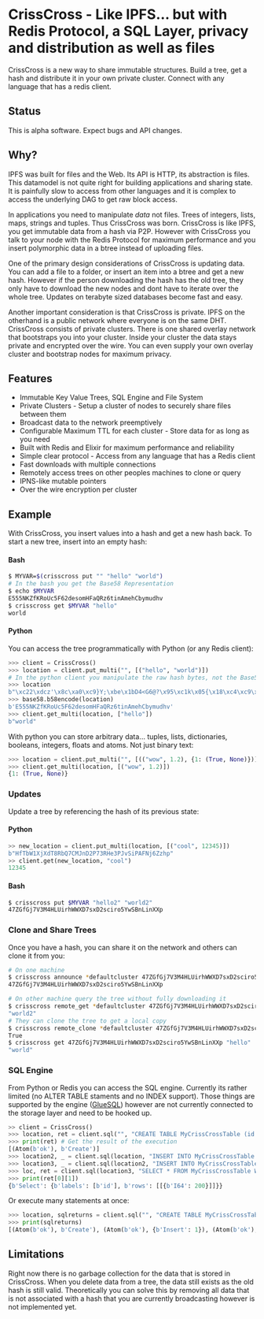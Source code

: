 # CrissCross - Like IPFS... but with Redis Protocol, a SQL Layer, privacy and distribution as well as files

CrissCross is a new way to share immutable structures. Build a tree, get a hash and distribute it in your own private cluster. Connect with any language that has a redis client.

## Status

This is alpha software. Expect bugs and API changes.

## Why?

IPFS was built for files and the Web. Its API is HTTP, its abstraction is files. This datamodel is not quite right for building applications and sharing state. It is painfully slow to access from other languages and it is complex to access the underlying DAG to get raw block access.

In applications you need to manipulate *data* not files. Trees of integers, lists, maps, strings and tuples. Thus CrissCross was born. CrissCross is like IPFS, you get immutable data from a hash via P2P. However with CrissCross you talk to your node with the Redis Protocol for maximum performance and you insert polymorphic data in a btree instead of uploading files.

One of the primary design considerations of CrissCross is updating data. You can add a file to a folder, or insert an item into a btree and get a new hash. However if the person downloading the hash has the old tree, they only have to download the new nodes and dont have to iterate over the whole tree. Updates on terabyte sized databases become fast and easy.

Another important consideration is that CrissCross is private. IPFS on the otherhand is a public network where everyone is on the same DHT. CrissCross consists of private clusters. There is one shared overlay network that bootstraps you into your cluster. Inside your cluster the data stays private and encrypted over the wire. You can even supply your own overlay cluster and bootstrap nodes for maximum privacy.

## Features

* Immutable Key Value Trees, SQL Engine and File System
* Private Clusters - Setup a cluster of nodes to securely share files between them
* Broadcast data to the network preemptively
* Configurable Maximum TTL for each cluster - Store data for as long as you need
* Built with Redis and Elixir for maximum performance and reliability
* Simple clear protocol - Access from any language that has a Redis client
* Fast downloads with multiple connections
* Remotely access trees on other peoples machines to clone or query
* IPNS-like mutable pointers
* Over the wire encryption per cluster

## Example

With CrissCross, you insert values into a hash and get a new hash back. To start a new tree, insert into an empty hash:

#### Bash

```bash 
$ MYVAR=$(crisscross put "" "hello" "world")
# In the bash you get the Base58 Representation
$ echo $MYVAR
E555NKZfKRoUc5F62desomHFaQRz6tinAmehCbymudhv
$ crisscross get $MYVAR "hello"
world
```

#### Python

You can access the tree programmatically with Python (or any Redis client):

```python 
>>> client = CrissCross()
>>> location = client.put_multi("", [("hello", "world")])
# In the python client you manipulate the raw hash bytes, not the Base58 Representation
>>> location
b"\xc22\xdcz'\x8c\xa0\xc9}Y;\xbe\x1bD4<G6@?\x95\xc1k\x05{\x18\xc4\xc9\xbb\xba\xa65"
>>> base58.b58encode(location)
b'E555NKZfKRoUc5F62desomHFaQRz6tinAmehCbymudhv'
>>> client.get_multi(location, ["hello"])
b"world"
``````
With python you can store arbitrary data... tuples, lists, dictionaries, booleans, integers, floats and atoms. Not just binary text:

```python 
>>> location = client.put_multi("", [(("wow", 1.2), {1: (True, None)})])
>>> client.get_multi(location, [("wow", 1.2)])
{1: (True, None)}
``````

### Updates

Update a tree by referencing the hash of its previous state:

#### Python

```python 
>> new_location = client.put_multi(location, [("cool", 12345)])
b"HfTbW1XjXdT8RbQ7CMJnD2P73RHe3PJvSiPAFNj6Zzhp"
>> client.get(new_location, "cool")
12345
``````

#### Bash

```bash 
$ crisscross put $MYVAR "hello2" "world2"
47ZGfGj7V3M4HLUirhWWXD7sxD2sciro5YwSBnLinXXp
```

### Clone and Share Trees

Once you have a hash, you can share it on the network and others can clone it from you:

```bash
# On one machine
$ crisscross announce *defaultcluster 47ZGfGj7V3M4HLUirhWWXD7sxD2sciro5YwSBnLinXXp
47ZGfGj7V3M4HLUirhWWXD7sxD2sciro5YwSBnLinXXp
```

```bash
# On other machine query the tree without fully downloading it
$ crisscross remote_get *defaultcluster 47ZGfGj7V3M4HLUirhWWXD7sxD2sciro5YwSBnLinXXp "hello2"
"world2"
# They can clone the tree to get a local copy
$ crisscross remote_clone *defaultcluster 47ZGfGj7V3M4HLUirhWWXD7sxD2sciro5YwSBnLinXXp
True
$ crisscross get 47ZGfGj7V3M4HLUirhWWXD7sxD2sciro5YwSBnLinXXp "hello"
"world"
```
### SQL Engine

From Python or Redis you can access the SQL engine. Currently its rather limited (no ALTER TABLE staments and no INDEX support). Those things are supported by the engine ([GlueSQL](https://github.com/gluesql/gluesql)) however are not currently connected to the storage layer and need to be hooked up.


```python
>> client = CrissCross()
>>> location, ret = client.sql("", "CREATE TABLE MyCrissCrossTable (id INTEGER);")
>>> print(ret) # Get the result of the execution
[(Atom(b'ok'), b'Create')]
>>> location2, _ = client.sql(location, "INSERT INTO MyCrissCrossTable VALUES (100);")
>>> location3, _ = client.sql(location2, "INSERT INTO MyCrissCrossTable VALUES (200);")
>>> loc, ret = client.sql(location3, "SELECT * FROM MyCrissCrossTable WHERE id > 100;")
>>> print(ret[0][1])
{b'Select': {b'labels': [b'id'], b'rows': [[{b'I64': 200}]]}}
```
Or execute many statements at once:

```python
>>> location, sqlreturns = client.sql("", "CREATE TABLE MyCrissCrossTable (id INTEGER);", "INSERT INTO MyCrissCrossTable VALUES (100);", "INSERT INTO MyCrissCrossTable VALUES (200);", "SELECT * FROM MyCrissCrossTable WHERE id > 100;")
>>> print(sqlreturns)
[(Atom(b'ok'), b'Create'), (Atom(b'ok'), {b'Insert': 1}), (Atom(b'ok'), {b'Insert': 1}), (Atom(b'ok'), {b'Select': {b'labels': [b'id'], b'rows': [[{b'I64': 200}]]}})]
```

## Limitations

Right now there is no garbage collection for the data that is stored in CrissCross. When you delete data from a tree, the data still exists as the old hash is still valid. Theoretically you can solve this by removing all data that is not associated with a hash that you are currently broadcasting however is not implemented yet.

